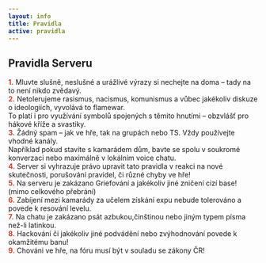 ```yaml
---
layout: info
title: Pravidla
active: pravidla
---
```


## Pravidla Serveru

<section>
  <style type="text/css" scoped>
    span {
      color: #ce422b;
      font-weight: bold
    }
  </style>

<span>1.</span> Mluvte slušně, neslušné a urážlivé výrazy si nechejte na doma – tady na to není nikdo zvědavý.  
<span>2.</span> Netolerujeme rasismus, nacismus, komunismus a vůbec jakékoliv diskuze o ideologiích, vyvolává to flamewar.  
To platí i pro využívání symbolů spojených s těmito hnutími – obzvlášť pro hákové kříže a svastiky.  
<span>3.</span> Žádný spam – jak ve hře, tak na grupách nebo TS. Vždy používejte vhodné kanály.  
Například pokud stavíte s kamarádem dům, bavte se spolu v soukromé konverzaci nebo maximálně v lokálním voice chatu.  
<span>4.</span> Server si vyhrazuje právo upravit tato pravidla v reakci na nové skutečnosti, porušování pravidel, či různé chyby ve hře!  
<span>5.</span> Na serveru je zakázano Griefování a jakékoliv jiné zničení cizí base! (mimo celkového přebrání)  
<span>6.</span> Zabíjení mezi kamarády za učelem získání expu nebude tolerováno a povede k resování levelu.  
<span>7.</span> Na chatu je zakázano psát azbukou,činštinou nebo jiným typem písma než-li latinkou.  
<span>8.</span> Hackování či jakékoliv jiné podvádění nebo zvýhodnování povede k okamžitému banu!  
<span>9.</span> Chováni ve hře, na fóru musí být v souladu se zákony ČR!
</section>
